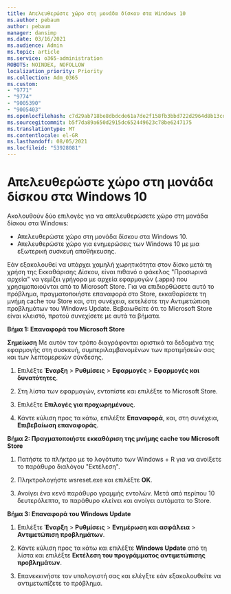 ```yaml
---
title: Απελευθερώστε χώρο στη μονάδα δίσκου στα Windows 10
ms.author: pebaum
author: pebaum
manager: dansimp
ms.date: 03/16/2021
ms.audience: Admin
ms.topic: article
ms.service: o365-administration
ROBOTS: NOINDEX, NOFOLLOW
localization_priority: Priority
ms.collection: Adm_O365
ms.custom:
- "9771"
- "9774"
- "9005390"
- "9005403"
ms.openlocfilehash: c7d29ab718be8dbdcde61a7de2f158fb3bbd722d2964d8b13cde9936dd1e5ee1
ms.sourcegitcommit: b5f7da89a650d2915dc652449623c78be6247175
ms.translationtype: MT
ms.contentlocale: el-GR
ms.lasthandoff: 08/05/2021
ms.locfileid: "53928081"
---
```

# <a name="free-up-drive-space-in-windows-10"></a>Απελευθερώστε χώρο στη μονάδα δίσκου στα Windows 10

Ακολουθούν δύο επιλογές για να απελευθερώσετε χώρο στη μονάδα δίσκου στα Windows:

- Απελευθερώστε χώρο στη μονάδα δίσκου στα Windows 10.
- Απελευθερώστε χώρο για ενημερώσεις των Windows 10 με μια εξωτερική συσκευή αποθήκευσης.

Εάν εξακολουθεί να υπάρχει χαμηλή χωρητικότητα στον δίσκο μετά τη χρήση της Εκκαθάρισης Δίσκου, είναι πιθανό ο φάκελος "Προσωρινά αρχεία" να γεμίζει γρήγορα με αρχεία εφαρμογών (.appx) που χρησιμοποιούνται από το Microsoft Store. Για να επιδιορθώσετε αυτό το πρόβλημα, πραγματοποιήστε επαναφορά στο Store, εκκαθαρίσετε τη μνήμη cache του Store και, στη συνέχεια, εκτελέστε την Αντιμετώπιση προβλημάτων του Windows Update. Βεβαιωθείτε ότι το Microsoft Store είναι κλειστό, προτού συνεχίσετε με αυτά τα βήματα.

**Βήμα 1: Επαναφορά του Microsoft Store**

**Σημείωση** Με αυτόν τον τρόπο διαγράφονται οριστικά τα δεδομένα της εφαρμογής στη συσκευή, συμπεριλαμβανομένων των προτιμήσεών σας και των λεπτομερειών σύνδεσης.

1. Επιλέξτε **Έναρξη** > **Ρυθμίσεις** > **Εφαρμογές** > **Εφαρμογές και δυνατότητες**.

1. Στη λίστα των εφαρμογών, εντοπίστε και επιλέξτε το Microsoft Store.

1. Επιλέξτε **Επιλογές για προχωρημένους**.

1. Κάντε κύλιση προς τα κάτω, επιλέξτε **Επαναφορά**, και, στη συνέχεια, **Επιβεβαίωση επαναφοράς**.

**Βήμα 2: Πραγματοποιήστε εκκαθάριση της μνήμης cache του Microsoft Store**

1. Πατήστε το πλήκτρο με το λογότυπο των Windows + R για να ανοίξετε το παράθυρο διαλόγου "Εκτέλεση".

1. Πληκτρολογήστε wsreset.exe και επιλέξτε **OK**.

1. Ανοίγει ένα κενό παράθυρο γραμμής εντολών. Μετά από περίπου 10 δευτερόλεπτα, το παράθυρο κλείνει και ανοίγει αυτόματα το Store.

**Βήμα 3: Επαναφορά του Windows Update**

1. Επιλέξτε **Έναρξη** > **Ρυθμίσεις** > **Ενημέρωση και ασφάλεια** > **Αντιμετώπιση προβλημάτων**.

1. Κάντε κύλιση προς τα κάτω και επιλέξτε **Windows Update** από τη λίστα και επιλέξτε **Εκτέλεση του προγράμματος αντιμετώπισης προβλημάτων**.

1. Επανεκκινήστε τον υπολογιστή σας και ελέγξτε εάν εξακολουθείτε να αντιμετωπίζετε το πρόβλημα.


